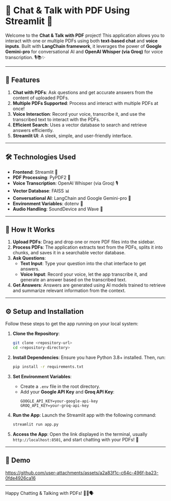 # 📄 Chat & Talk with PDF Using Streamlit 🌟

Welcome to the **Chat & Talk with PDF** project! This application allows you to interact with one or multiple PDFs using both **text-based chat** and **voice inputs**. Built with **LangChain framework**, it leverages the power of **Google Gemini-pro** for conversational AI and **OpenAI Whisper (via Groq)** for voice transcription. 🎙️📚✨

---

## 🎯 **Features**
1. **Chat with PDFs**: Ask questions and get accurate answers from the content of uploaded PDFs.  
2. **Multiple PDFs Supported**: Process and interact with multiple PDFs at once!  
3. **Voice Interaction**: Record your voice, transcribe it, and use the transcribed text to interact with the PDFs.  
4. **Efficient Search**: Uses a vector database to search and retrieve answers efficiently.  
5. **Streamlit UI**: A sleek, simple, and user-friendly interface.  

---

## 🛠️ **Technologies Used**
- **Frontend**: Streamlit 🌟  
- **PDF Processing**: PyPDF2 📄  
- **Voice Transcription**: OpenAI Whisper (via Groq) 🎙️  
- **Vector Database**: FAISS 📊  
- **Conversational AI**: LangChain and Google Gemini-pro 🤖  
- **Environment Variables**: dotenv 🔑  
- **Audio Handling**: SoundDevice and Wave 📼  

---

## 🚀 **How It Works**
1. **Upload PDFs**: Drag and drop one or more PDF files into the sidebar.  
2. **Process PDFs**: The application extracts text from the PDFs, splits it into chunks, and saves it in a searchable vector database.  
3. **Ask Questions**:  
   - **Text Input**: Type your question into the chat interface to get answers.  
   - **Voice Input**: Record your voice, let the app transcribe it, and generate an answer based on the transcribed text.  
4. **Get Answers**: Answers are generated using AI models trained to retrieve and summarize relevant information from the context.  

---

## ⚙️ **Setup and Installation**
Follow these steps to get the app running on your local system:

1. **Clone the Repository**:
   ```bash
   git clone <repository-url>
   cd <repository-directory>
   ```

2. **Install Dependencies**:
   Ensure you have Python 3.8+ installed. Then, run:
   ```bash
   pip install -r requirements.txt
   ```

3. **Set Environment Variables**:
   - Create a `.env` file in the root directory.  
   - Add your **Google API Key** and **Groq API Key**:  
     ```plaintext
     GOOGLE_API_KEY=your-google-api-key
     GROQ_API_KEY=your-groq-api-key
     ```

4. **Run the App**:
   Launch the Streamlit app with the following command:
   ```bash
   streamlit run app.py
   ```

5. **Access the App**:
   Open the link displayed in the terminal, usually `http://localhost:8501`, and start chatting with your PDFs! 🎉  

---

## 🎥 **Demo**

https://github.com/user-attachments/assets/a2a83f1c-c64c-496f-ba23-0fde4926ca16

---

Happy Chatting & Talking with PDFs! 🎉📖🗣️
